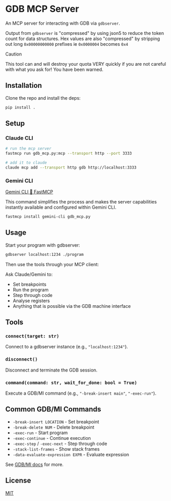 # GDB MCP Server

An MCP server for interacting with GDB via `gdbserver`.

Output from `gdbserver` is "compressed" by using json5 to reduce the token count
for data structures. Hex values are also "compressed" by stripping out long
`0x00000000000` prefixes ie `0x0000004` becomes `0x4`

> [!CAUTION]
> This tool can and will destroy your quota VERY quickly if you are
> not careful with what you ask for! You have been warned.

## Installation

Clone the repo and install the deps:

```bash
pip install .
```

## Setup

### Claude CLI

```bash
# run the mcp server
fastmcp run gdb_mcp.py:mcp --transport http --port 3333

# add it to claude
claude mcp add --transport http gdb http://localhost:3333
```

### Gemini CLI

[Gemini CLI 🤝
FastMCP](https://developers.googleblog.com/en/gemini-cli-fastmcp-simplifying-mcp-server-development/)

This command simplifies the process and makes the server capabilities instantly
available and configured within Gemini CLI.

```bash
fastmcp install gemini-cli gdb_mcp.py
```

## Usage

Start your program with gdbserver:

```bash
gdbserver localhost:1234 ./program
```

Then use the tools through your MCP client:

Ask Claude/Gemini to:

- Set breakpoints
- Run the program
- Step through code
- Analyse registers
- Anything that is possible via the GDB machine interface

## Tools

### `connect(target: str)`

Connect to a gdbserver instance (e.g., `"localhost:1234"`).

### `disconnect()`

Disconnect and terminate the GDB session.

### `command(command: str, wait_for_done: bool = True)`

Execute a GDB/MI command (e.g., `"-break-insert main"`, `"-exec-run"`).

## Common GDB/MI Commands

- `-break-insert LOCATION` - Set breakpoint
- `-break-delete NUM` - Delete breakpoint
- `-exec-run` - Start program
- `-exec-continue` - Continue execution
- `-exec-step` / `-exec-next` - Step through code
- `-stack-list-frames` - Show stack frames
- `-data-evaluate-expression EXPR` - Evaluate expression

See [GDB/MI docs](https://sourceware.org/gdb/onlinedocs/gdb/GDB_002fMI.html) for
more.

## License

[MIT](LICENSE.md)
